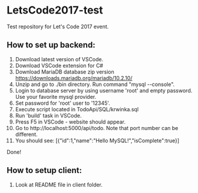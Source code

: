 # LetsCode2017-test
Test repository for Let's Code 2017 event.

## How to set up backend:

1. Download latest version of VSCode.
2. Download VSCode extension for C#
3. Download MariaDB database zip version https://downloads.mariadb.org/mariadb/10.2.10/
4. Unzip and go to ./bin directory. Run command "mysql --console".
5. Login to database server by using username 'root' and empty password. Use your favorite mysql provider.
6. Set password for 'root' user to '12345'.
7. Execute script located in TodoApi/SQL/krwinka.sql
8. Run 'build' task in VSCode.
9. Press F5 in VSCode - website should appear.
10. Go to http://localhost:5000/api/todo. Note that port number can be different.
11. You should see: [{"id":1,"name":"Hello MySQL!","isComplete":true}]

Done!

## How to setup client:

1. Look at README file in client folder.